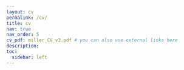 ```yaml
---
layout: cv
permalink: /cv/
title: cv
nav: true
nav_order: 5
cv_pdf: miller_CV_v3.pdf # you can also use external links here
description:
toc:
  sidebar: left
---
```

